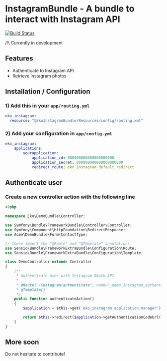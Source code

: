 InstagramBundle - A bundle to interact with Instagram API
=========================================================

[![Build Status](https://secure.travis-ci.org/eko/InstagramBundle.png?branch=master)](http://travis-ci.org/eko/InstagramBundle)

/!\ Currently in development

Features
--------

 * Authenticate to Instagram API
 * Retrieve instagram photos

Installation / Configuration
----------------------------

### 1) Add this in your `app/routing.yml`

```yaml
eko_instagram:
  resource: "@EkoInstagramBundle/Resources/config/routing.xml"
```


### 2) Add your configuration in `app/config.yml`

```yaml
eko_instagram:
    applications:
        yourapplication:
            application_id: 000000000000000000000
            application_secret: 000000000000000000000
            redirect_route: eko_instagram_default_redirect
```

Authenticate user
-----------------

### Create a new controller action with the following line

```php
<?php

namespace Eko\DemoBundle\Controller;

use Symfony\Bundle\FrameworkBundle\Controller\Controller;
use Symfony\Component\HttpFoundation\RedirectResponse;
use Acme\DemoBundle\Form\ContactType;

// these import the "@Route" and "@Template" annotations
use Sensio\Bundle\FrameworkExtraBundle\Configuration\Route;
use Sensio\Bundle\FrameworkExtraBundle\Configuration\Template;

class DemoController extends Controller
{
    /**
     * Authenticate user with Instagram OAuth API
     *
     * @Route("/instagram/authenticate", name="_demo_instagram_authenticate")
     * @Template()
     */
    public function authenticateAction()
    {
        $application = $this->get('eko_instagram.application.manager')->get('yourapplication');

        return $this->redirect($application->getAuthenticationCodeUrl());
    }
}
```

More soon
---------

Do not hesitate to contribute!